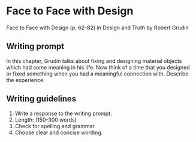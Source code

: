 # Face to Face with Design

Face to Face with Design \(p. 62-82\) in Design and Truth by Robert Grudin

## **Writing prompt**

In this chapter, Grudin talks about fixing and designing material objects which had some meaning in his life. Now think of a time that you designed or fixed something when you had a meaningful connection with. Describe the experience.

## **Writing guidelines**

1. Write a response to the writing prompt.
2. Length: \(150-300 words\)
3. Check for spelling and grammar.
4. Choose clear and concise wording.



